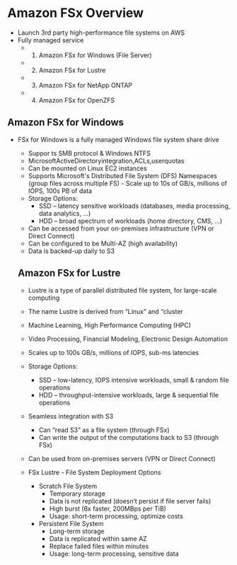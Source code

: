 # Amazon FSx Overview

- Launch 3rd party high-performance file systems on AWS
- Fully managed service
  - 1. Amazon FSx for Windows (File Server)
  - 2. Amazon FSx for Lustre
  - 3. Amazon FSx for NetApp ONTAP
  - 4. Amazon FSx for OpenZFS

## Amazon FSx for Windows
- FSx for Windows is a fully managed Windows file system share drive 
  - Suppor ts SMB protocol & Windows NTFS
  - MicrosoftActiveDirectoryintegration,ACLs,userquotas
  - Can be mounted on Linux EC2 instances
  - Supports Microsoft's Distributed File System (DFS) Namespaces (group files across multiple FS) - Scale up to 10s of GB/s, millions of IOPS, 100s PB of data
  - Storage Options:
    - SSD – latency sensitive workloads (databases, media processing, data analytics, ...) 
    - HDD – broad spectrum of workloads (home directory, CMS, ...)
  - Can be accessed from your on-premises infrastructure (VPN or Direct Connect) 
  - Can be configured to be Multi-AZ (high availability)
  - Data is backed-up daily to S3

  ## Amazon FSx for Lustre
  - Lustre is a type of parallel distributed file system, for large-scale computing
  - The name Lustre is derived from “Linux” and “cluster
  - Machine Learning, High Performance Computing (HPC)
  - Video Processing, Financial Modeling, Electronic Design Automation 
  - Scales up to 100s GB/s, millions of IOPS, sub-ms latencies
  - Storage Options:
    - SSD – low-latency, IOPS intensive workloads, small & random file operations 
    - HDD – throughput-intensive workloads, large & sequential file operations
  - Seamless integration with S3
    - Can “read S3” as a file system (through FSx)
    - Can write the output of the computations back to S3 (through FSx)
  - Can be used from on-premises servers (VPN or Direct Connect)

  - FSx Lustre - File System Deployment Options
    - Scratch File System
      - Temporary storage
      - Data is not replicated (doesn’t persist if file server fails)
      - High burst (6x faster, 200MBps per TiB)
      - Usage: short-term processing, optimize costs 
    - Persistent File System
      - Long-term storage
      - Data is replicated within same AZ
      - Replace failed files within minutes
      - Usage: long-term processing, sensitive data